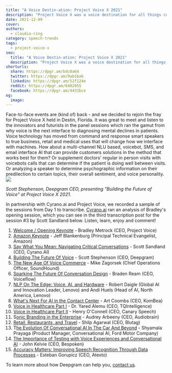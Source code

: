 ```yaml
---
title: "A Voice Destin-ation: Project Voice X 2021"
description: "Project Voice X was a voice destination for all things conversational AI, NLP and the next big things in speech recognition."
date: 2021-12-09
cover: 
authors:
  - claudia-ring
category: speech-trends
tags:
  - project-voice-x
seo:
  title: "A Voice Destin-ation: Project Voice X 2021"
  description: "Project Voice X was a voice destination for all things conversational AI, NLP and the next big things in speech recognition."
shorturls:
  share: https://dpgr.am/bdc0a64
  twitter: https://dpgr.am/9ab1bab
  linkedin: https://dpgr.am/52f124e
  reddit: https://dpgr.am/6402955
  facebook: https://dpgr.am/4431bce
og:
  image: 
---
```


Face-to-face events are (kind of) back - and we decided to rejoin the fray for Project Voice X held in Destin, Florida.  It was great to meet and listen to the innovators and futurists in the panel sessions which ran the gamut from why voice is the next interface to diagnosing mental declines in patients.  Voice technology has moved from command and response smart speakers to true business, retail and medical uses that will change how we interface with machines.  How about a multi-channel NLU based, voicebot, SMS, and email interface AI that can provide customers solutions in the method that works best for them?  Or supplement doctors' regular in person visits with voicebots calls that can determine if the patient is doing well between visits.  Or analyzing a speaker to determine psychographic information on their predilection to certain topics, their overall sentiment, and voice personality. ![](https://deepgram.com/wp-content/uploads/2021/12/Project-Voice-X-Scott-Keynote-1024x496.jpeg)

_Scott Stephenson, Deepgram CEO, presenting "Building the Future of Voice" at Project Voice X 2021._

In partnership with Cyrano.ai and Project Voice, we recorded a sample of the sessions from Day 1 to transcribe.  [Cyrano.ai](https://www.cyrano.ai/) ran an analysis of Bradley's opening session, which you can see in the third transcription post for the session #3 by Scott Sandland below. Listen, learn, enjoy and comment!

1.  [Welcome / Opening Keynote](https://blog.deepgram.com/opening-keynote-bradley-metrock-ceo-project-voice-project-voice-x/) - Bradley Metrock (CEO, Project Voice)
2.  [Amazon Keynote](https://blog.deepgram.com/opening-keynote-jeff-blankenberg-principal-technical-evangelist-amazon-alexa-project-voice-x/) - Jeff Blankenburg (Principal Technical Evangelist, Amazon)
3.  [Say What You Mean: Navigating Critical Conversations](https://blog.deepgram.com/say-what-you-mean-navigating-critical-conversations-scott-sandland-ceo-cyrano-ai-project-voice-x/) - Scott Sandland (CEO, Cyrano.AI)
4.  [Building The Future Of Voice](https://blog.deepgram.com/building-the-future-of-voice-scott-stephenson-ceo-deepgram-project-voice-x/) - Scott Stephenson (CEO, Deepgram)
5.  [The New Age Of Voice Commerce](https://blog.deepgram.com/the-new-age-of-voice-commerce-mike-zagorsek-coo-soundhound-project-voice-x/) - Mike Zagorsek (Chief Operations Officer, SoundHound)
6.  [Sparking The Future Of Conversation Design](https://blog.deepgram.com/sparking-the-future-of-conversation-design-braden-ream-ceo-voiceflow-project-voice-x/) - Braden Ream (CEO, Voiceflow)
7.  [NLP On The Edge: Voice, AI, and Hardware](https://blog.deepgram.com/nlp-on-the-edge-voice-ai-and-hardware-robert-daigle-and-andi-huels-lenovo-project-voice-x/) - Robert Daigle (Global AI and Innovation Leader, Lenovo) and Andi Huels (Head of AI, North America, Lenovo)
8.  [What's Next For AI in the Contact Center](https://blog.deepgram.com/deepgram-projectvoicex-transcription-aicontactcenter-artcoombs/) - Art Coombs (CEO, KomBea)
9.  [Voice in Healthcare Part I](https://blog.deepgram.com/voice-in-healthcare-dr-yared-alemu-ceo-tqintelligence-project-voice-x/) - Dr. Yared Alemu (CEO, TQIntelligence)
10.  [Voice in Healthcare Part II](https://blog.deepgram.com/voice-in-healthcare-henry-oconnell-ceo-canary-speech-project-voice-x/) - Henry O'Connell (CEO, Canary Speech)
11.  S[onic Branding in the Enterprise](https://blog.deepgram.com/sonic-branding-in-the-enterprise-audrey-arbeeny-ceo-audiobrain-project-voice-x/) - Audrey Arbeeny (CEO, Audiobrain)
12.  [Retail, Restaurants, and Travel](https://blog.deepgram.com/retail-restaurants-and-travel-shilp-agarwal-ceo-blutag-project-voice-x/) - Shilp Agarwal (CEO, Blutag)
13.  T[he Evolution Of Conversational AI In The Car And Beyond](https://blog.deepgram.com/the-evolution-of-conversational-ai-in-the-car-and-beyond-shyamala-prayaga-sr-software-product-manager-ford-project-voice-x/) - Shyamala Prayaga (Product Manager, Conversational AI, Ford Motor Company)
14.  [The Importance of Testing with Voice Experiences and Conversational AI](https://blog.deepgram.com/the-importance-of-testing-with-voice-experiences-and-conversational-ai-john-kelvie-ceo-bespoken-project-voice-x/) - John Kelvie (CEO, Bespoken)
15.  [Accuracy Matters: Improving Speech Recognition Through Data Processes](https://blog.deepgram.com/accuracy-matters-improving-speech-recognition-through-data-processes-esteban-gorupicz-ceo-atexto-project-voice-x/) - Esteban Gorupicz (CEO, Atexto)

To learn more about how Deepgram can help you, [contact us](https://deepgram.com/contact-us/).
